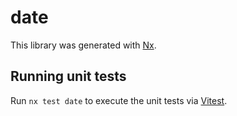 # date

This library was generated with [Nx](https://nx.dev).

## Running unit tests

Run `nx test date` to execute the unit tests via [Vitest](https://vitest.dev/).
